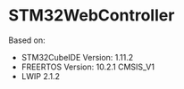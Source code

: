 # STM32WebController

Based on:

* STM32CubeIDE Version: 1.11.2
* FREERTOS Version: 10.2.1 CMSIS_V1
* LWIP 2.1.2
